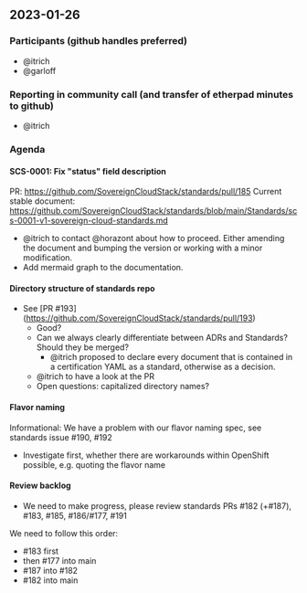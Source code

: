 ## 2023-01-26

### Participants (github handles preferred)
* @itrich
* @garloff

### Reporting in community call (and transfer of etherpad minutes to github)
* @itrich

### Agenda

#### SCS-0001: Fix "status" field description
PR: https://github.com/SovereignCloudStack/standards/pull/185
Current stable document: https://github.com/SovereignCloudStack/standards/blob/main/Standards/scs-0001-v1-sovereign-cloud-standards.md
* @itrich to contact @horazont about how to proceed. Either amending the document and bumping the version or working with a minor modification.
* Add mermaid graph to the documentation.

#### Directory structure of standards repo
* See [PR #193] (https://github.com/SovereignCloudStack/standards/pull/193)
	* Good?
	* Can we always clearly differentiate between ADRs and Standards? Should they be merged?
		* @itrich proposed to declare every document that is contained in a certification YAML as a standard, otherwise as a decision.
	* @itrich to have a look at the PR
	* Open questions: capitalized directory names?

#### Flavor naming
Informational: We have a problem with our flavor naming spec, see standards issue #190, #192
* Investigate first, whether there are workarounds within OpenShift possible, e.g. quoting the flavor name

#### Review backlog
* We need to make progress, please review standards PRs #182 (+#187), #183, #185, #186/#177, #191

We need to follow this order:
* #183 first
* then #177 into main
* #187 into #182
* #182 into main 
